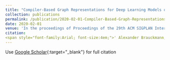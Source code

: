 ```yaml
---
title: "Compiler-Based Graph Representations for Deep Learning Models of Code"
collection: publications
permalink: /publication/2020-02-01-Compiler-Based-Graph-Representations-for-Deep-Learning-Models-of-Code
date: 2020-02-01
venue: 'In the proceedings of Proceedings of the 29th ACM SIGPLAN International Conference on Compiler Construction (CC 2020)'
citation:
<span style="font-family:Arial; font-size:4em;">' Alexander Brauckmann,  Andr\&apos;{e}s Goens,  Sebastian Ertel,  Jeronimo Castrillon, &quot;Compiler-Based Graph Representations for Deep Learning Models of Code.&quot; In the proceedings of Proceedings of the 29th ACM SIGPLAN International Conference on Compiler Construction (CC 2020), 2020.'</span>
---
```

Use [Google Scholar](https://scholar.google.com/scholar?q=Compiler+Based+Graph+Representations+for+Deep+Learning+Models+of+Code){:target="_blank"} for full citation